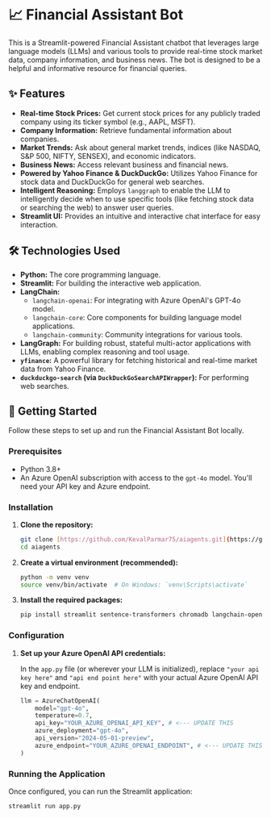 # 📈 Financial Assistant Bot

This is a Streamlit-powered Financial Assistant chatbot that leverages large language models (LLMs) and various tools to provide real-time stock market data, company information, and business news. The bot is designed to be a helpful and informative resource for financial queries.

## ✨ Features

* **Real-time Stock Prices:** Get current stock prices for any publicly traded company using its ticker symbol (e.g., AAPL, MSFT).
* **Company Information:** Retrieve fundamental information about companies.
* **Market Trends:** Ask about general market trends, indices (like NASDAQ, S&P 500, NIFTY, SENSEX), and economic indicators.
* **Business News:** Access relevant business and financial news.
* **Powered by Yahoo Finance & DuckDuckGo:** Utilizes Yahoo Finance for stock data and DuckDuckGo for general web searches.
* **Intelligent Reasoning:** Employs `langgraph` to enable the LLM to intelligently decide when to use specific tools (like fetching stock data or searching the web) to answer user queries.
* **Streamlit UI:** Provides an intuitive and interactive chat interface for easy interaction.

## 🛠️ Technologies Used

* **Python:** The core programming language.
* **Streamlit:** For building the interactive web application.
* **LangChain:**
    * `langchain-openai`: For integrating with Azure OpenAI's GPT-4o model.
    * `langchain-core`: Core components for building language model applications.
    * `langchain-community`: Community integrations for various tools.
* **LangGraph:** For building robust, stateful multi-actor applications with LLMs, enabling complex reasoning and tool usage.
* **`yfinance`:** A powerful library for fetching historical and real-time market data from Yahoo Finance.
* **`duckduckgo-search` (via `DuckDuckGoSearchAPIWrapper`):** For performing web searches.

## 🚀 Getting Started

Follow these steps to set up and run the Financial Assistant Bot locally.

### Prerequisites

* Python 3.8+
* An Azure OpenAI subscription with access to the `gpt-4o` model. You'll need your API key and Azure endpoint.

### Installation

1.  **Clone the repository:**

    ```bash
    git clone [https://github.com/KevalParmar75/aiagents.git](https://github.com/KevalParmar75/aiagents.git)
    cd aiagents
    ```

2.  **Create a virtual environment (recommended):**

    ```bash
    python -m venv venv
    source venv/bin/activate  # On Windows: `venv\Scripts\activate`
    ```

3.  **Install the required packages:**

    ```bash
    pip install streamlit sentence-transformers chromadb langchain-openai langchain-core langgraph langsmith duckduckgo-search langchain_community yfinance
    ```

### Configuration

1.  **Set up your Azure OpenAI API credentials:**

    In the `app.py` file (or wherever your LLM is initialized), replace `"your api key here"` and `"api end point here"` with your actual Azure OpenAI API key and endpoint.

    ```python
    llm = AzureChatOpenAI(
        model="gpt-4o",
        temperature=0.7,
        api_key="YOUR_AZURE_OPENAI_API_KEY", # <--- UPDATE THIS
        azure_deployment="gpt-4o",
        api_version="2024-05-01-preview",
        azure_endpoint="YOUR_AZURE_OPENAI_ENDPOINT", # <--- UPDATE THIS
    )
    ```

### Running the Application

Once configured, you can run the Streamlit application:

```bash
streamlit run app.py
